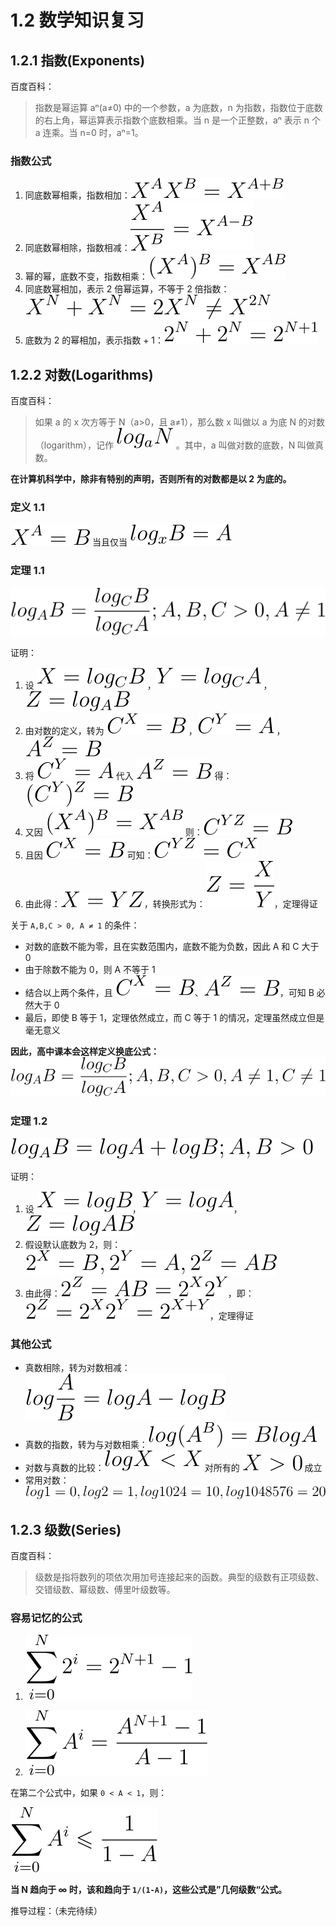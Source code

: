 # 1.2 数学知识复习

## 1.2.1 指数(Exponents)

百度百科：

> 指数是幂运算 aⁿ(a≠0) 中的一个参数，a 为底数，n 为指数，指数位于底数的右上角，幂运算表示指数个底数相乘。当 n 是一个正整数，aⁿ 表示 n 个 a 连乘。当 n=0 时，aⁿ=1。

### 指数公式

1. 同底数幂相乘，指数相加：![](images/exponent1.svg)
2. 同底数幂相除，指数相减：![](images/exponent2.svg)
3. 幂的幂，底数不变，指数相乘：![](images/exponent3.svg)
4. 同底数幂相加，表示 2 倍幂运算，不等于 2 倍指数：![](images/exponent4.svg)
5. 底数为 2 的幂相加，表示指数 + 1：![](images/exponent5.svg)

## 1.2.2 对数(Logarithms)

百度百科：

> 如果 a 的 x 次方等于 N（a>0，且 a≠1），那么数 x 叫做以 a 为底 N 的对数（logarithm），记作 ![](images/log_an.svg) 。其中，a 叫做对数的底数，N 叫做真数。

**在计算机科学中，除非有特别的声明，否则所有的对数都是以 2 为底的。**

### 定义 1.1

![](images/x%5Ea=b.svg) 当且仅当 ![](images/log_xb=a.svg)

### 定理 1.1

![](images/logarithm1.svg)

证明：

1. 设 ![](images/x=log_cb.svg) ，![](images/y=log_ca.svg) ，![](images/z=log_ab.svg)
2. 由对数的定义，转为 ![](images/c%5Ex=b.svg) ，![](images/c%5Ey=a.svg) ，![](images/a%5Ez=b.svg)
3. 将 ![](images/c%5Ey=a.svg) 代入 ![](images/a%5Ez=b.svg) 得：![](images/c%5Ey%5Ez=b.svg)
4. 又因 ![](images/exponent3.svg) 则：![](images/c%5Eyz=b.svg)
4. 且因 ![](images/c%5Ex=b.svg) 可知：![](images/c%5Eyz=c%5Ex.svg)
5. 由此得：![](images/x=yz.svg)，转换形式为：![](images/z=x_div_y.svg)，定理得证

关于 `A,B,C > 0, A ≠ 1` 的条件：

- 对数的底数不能为零，且在实数范围内，底数不能为负数，因此 A 和 C 大于 0
- 由于除数不能为 0，则 A 不等于 1
- 结合以上两个条件，且 ![](images/c%5Ex=b.svg)、![](images/a%5Ez=b.svg)，可知 B 必然大于 0
- 最后，即使 B 等于 1，定理依然成立，而 C 等于 1 的情况，定理虽然成立但是毫无意义

**因此，高中课本会这样定义换底公式：![](images/logarithm1_cneq1.svg)**

### 定理 1.2

![](images/logarithm2.svg)

证明：

1. 设 ![](images/x=logb.svg)，![](images/y=loga.svg)，![](images/z=logab.svg)
2. 假设默认底数为 2，则：![](images/2%5Ex=b,2%5Ey=a,2%5Ez=ab.svg)
3. 由此得：![](images/2%5Ez=ab=2%5Ex2%5Ey.svg)，即：![](images/2%5Ez=2%5Ex2%5Ey.svg)，定理得证

### 其他公式

- 真数相除，转为对数相减：![](images/logarithm_other1.svg)
- 真数的指数，转为与对数相乘：![](images/logarithm_other2.svg)
- 对数与真数的比较：![](images/logarithm_other3_1.svg) 对所有的 ![](images/logarithm_other3_2.svg) 成立
- 常用对数：![](images/logarithm_other4.svg)

## 1.2.3 级数(Series)

百度百科：

> 级数是指将数列的项依次用加号连接起来的函数。典型的级数有正项级数、交错级数、幂级数、傅里叶级数等。

### 容易记忆的公式

1. ![](images/series1.svg)

2. ![](images/series2.svg)

在第二个公式中，如果 `0 < A < 1`，则：

![](images/series2_1.svg)

**当 N 趋向于 ∞ 时，该和趋向于 `1/(1-A)`，这些公式是”几何级数“公式。**

推导过程：（未完待续）